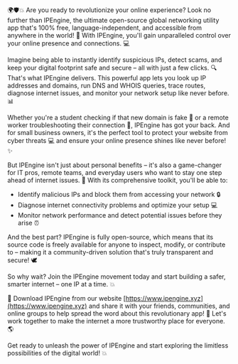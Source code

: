 🌍🛡️💥 Are you ready to revolutionize your online experience? Look no further than IPEngine, the ultimate open-source global networking utility app that's 100% free, language-independent, and accessible from anywhere in the world! 📡 With IPEngine, you'll gain unparalleled control over your online presence and connections. 💻

Imagine being able to instantly identify suspicious IPs, detect scams, and keep your digital footprint safe and secure – all with just a few clicks. 🔍 That's what IPEngine delivers. This powerful app lets you look up IP addresses and domains, run DNS and WHOIS queries, trace routes, diagnose internet issues, and monitor your network setup like never before. 📊

Whether you're a student checking if that new domain is fake 💸 or a remote worker troubleshooting their connection 🌆, IPEngine has got your back. And for small business owners, it's the perfect tool to protect your website from cyber threats 💻 and ensure your online presence shines like never before! ✨

But IPEngine isn't just about personal benefits – it's also a game-changer for IT pros, remote teams, and everyday users who want to stay one step ahead of internet issues. 🚀 With its comprehensive toolkit, you'll be able to:

* Identify malicious IPs and block them from accessing your network 🔒
* Diagnose internet connectivity problems and optimize your setup 💻
* Monitor network performance and detect potential issues before they arise ⏰

And the best part? IPEngine is fully open-source, which means that its source code is freely available for anyone to inspect, modify, or contribute to – making it a community-driven solution that's truly transparent and secure! 🕊️

So why wait? Join the IPEngine movement today and start building a safer, smarter internet – one IP at a time. 💥

📲 Download IPEngine from our website [https://www.ipengine.xyz](https://www.ipengine.xyz) and share it with your friends, communities, and online groups to help spread the word about this revolutionary app! 📢 Let's work together to make the internet a more trustworthy place for everyone. 🌎

Get ready to unleash the power of IPEngine and start exploring the limitless possibilities of the digital world! 💥